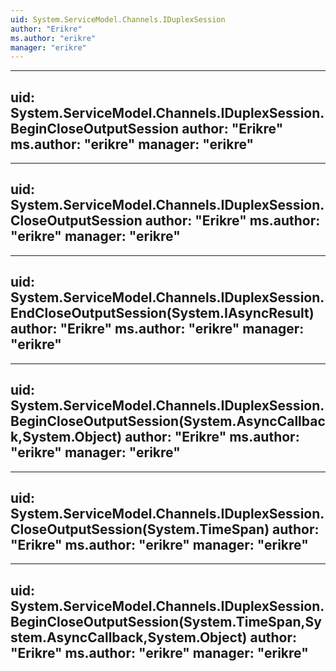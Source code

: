 ```yaml
---
uid: System.ServiceModel.Channels.IDuplexSession
author: "Erikre"
ms.author: "erikre"
manager: "erikre"
---
```


---
uid: System.ServiceModel.Channels.IDuplexSession.BeginCloseOutputSession
author: "Erikre"
ms.author: "erikre"
manager: "erikre"
---

---
uid: System.ServiceModel.Channels.IDuplexSession.CloseOutputSession
author: "Erikre"
ms.author: "erikre"
manager: "erikre"
---

---
uid: System.ServiceModel.Channels.IDuplexSession.EndCloseOutputSession(System.IAsyncResult)
author: "Erikre"
ms.author: "erikre"
manager: "erikre"
---

---
uid: System.ServiceModel.Channels.IDuplexSession.BeginCloseOutputSession(System.AsyncCallback,System.Object)
author: "Erikre"
ms.author: "erikre"
manager: "erikre"
---

---
uid: System.ServiceModel.Channels.IDuplexSession.CloseOutputSession(System.TimeSpan)
author: "Erikre"
ms.author: "erikre"
manager: "erikre"
---

---
uid: System.ServiceModel.Channels.IDuplexSession.BeginCloseOutputSession(System.TimeSpan,System.AsyncCallback,System.Object)
author: "Erikre"
ms.author: "erikre"
manager: "erikre"
---

